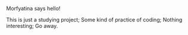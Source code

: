 Morfyatina says hello!

This is just a studying project;
Some kind of practice of coding;
Nothing interesting;
Go away.